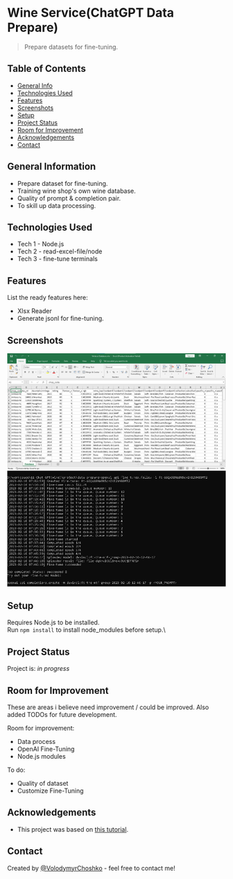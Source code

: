 # Wine Service(ChatGPT Data Prepare)

> Prepare datasets for fine-tuning.

## Table of Contents

- [General Info](#general-information)
- [Technologies Used](#technologies-used)
- [Features](#features)
- [Screenshots](#screenshots)
- [Setup](#setup)
- [Project Status](#project-status)
- [Room for Improvement](#room-for-improvement)
- [Acknowledgements](#acknowledgements)
- [Contact](#contact)

## General Information

- Prepare dataset for fine-tuning.
- Training wine shop's own wine database.
- Quality of prompt & completion pair.
- To skill up data processing.

## Technologies Used

- Tech 1 - Node.js
- Tech 2 - read-excel-file/node
- Tech 3 - fine-tune terminals

## Features

List the ready features here:

- Xlsx Reader
- Generate jsonl for fine-tuning.

## Screenshots

![Wineinfo screenshot](./img/screenshot-1.png)
![Finetune screenshot](./img/screenshot-2.png)

## Setup

Requires Node.js to be installed.\
Run `npm install` to install node_modules before setup.\

## Project Status

Project is: _in progress_

## Room for Improvement

These are areas i believe need improvement / could be improved. Also added TODOs for future development.

Room for improvement:

- Data process
- OpenAI Fine-Tuning
- Node.js modules

To do:

- Quality of dataset
- Customize Fine-Tuning

## Acknowledgements

- This project was based on [this tutorial](https://platform.openai.com/docs/guides/fine-tuning).

## Contact

Created by [@VolodymyrChoshko]([https://](https://github.com/VolodymyrChoshko)https://github.com/VolodymyrChoshko) - feel free to contact me!
